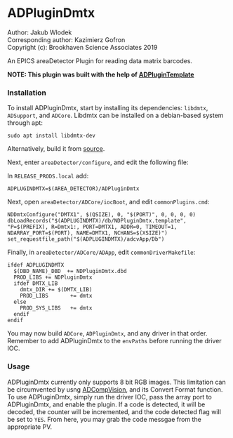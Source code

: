 # ADPluginDmtx

Author: Jakub Wlodek  
Corresponding author: Kazimierz Gofron  
Copyright (c): Brookhaven Science Associates 2019

An EPICS areaDetector Plugin for reading data matrix barcodes.

**NOTE: This plugin was built with the help of [ADPluginTemplate](https://github.com/epicsNSLS2-areaDetector/ADPluginTemplate)**

### Installation

To install ADPluginDmtx, start by installing its dependencies: `libdmtx`, `ADSupport`, and `ADCore`. Libdmtx can be installed on a debian-based system through apt:
```
sudo apt install libdmtx-dev
```
Alternatively, build it from [source](https://github.com/dmtx/libdmtx).

Next, enter `areaDetector/configure`, and edit the following file:

In `RELEASE_PRODS.local` add:
```
ADPLUGINDMTX=$(AREA_DETECTOR)/ADPluginDmtx
```

Next, open `areaDetector/ADCore/iocBoot`, and edit `commonPlugins.cmd`:
```
NDDmtxConfigure("DMTX1", $(QSIZE), 0, "$(PORT)", 0, 0, 0, 0)
dbLoadRecords("$(ADPLUGINDMTX)/db/NDPluginDmtx.template", "P=$(PREFIX), R=Dmtx1:, PORT=DMTX1, ADDR=0, TIMEOUT=1, NDARRAY_PORT=$(PORT), NAME=DMTX1, NCHANS=$(XSIZE)")
set_requestfile_path("$(ADPLUGINDMTX)/adcvApp/Db")
```

Finally, in `areaDetector/ADCore/ADApp`, edit `commonDriverMakefile`:
```
ifdef ADPLUGINDMTX
  $(DBD_NAME)_DBD  += NDPluginDmtx.dbd
  PROD_LIBS	+= NDPluginDmtx
  ifdef DMTX_LIB
    dmtx_DIR += $(DMTX_LIB)
    PROD_LIBS       += dmtx
  else
    PROD_SYS_LIBS   += dmtx
  endif
endif
```

You may now build `ADCore`, `ADPluginDmtx`, and any driver in that order. Remember to add ADPluginDmtx to the `envPaths` before running the driver IOC.

### Usage

ADPluginDmtx currently only supports 8 bit RGB images. This limitation can be circumvented by usng [ADCompVision](https://github.com/epicsNSLS2-areaDetector/ADCompVision), and its Convert Format function. To use ADPluginDmtx, simply run the driver IOC, pass the array port to ADPluginDmtx, and enable the plugin. If a code is detected, it will be decoded, the counter will be incremented, and the code detected flag will be set to `YES`. From here, you may grab the code messgae from the appropriate PV.
